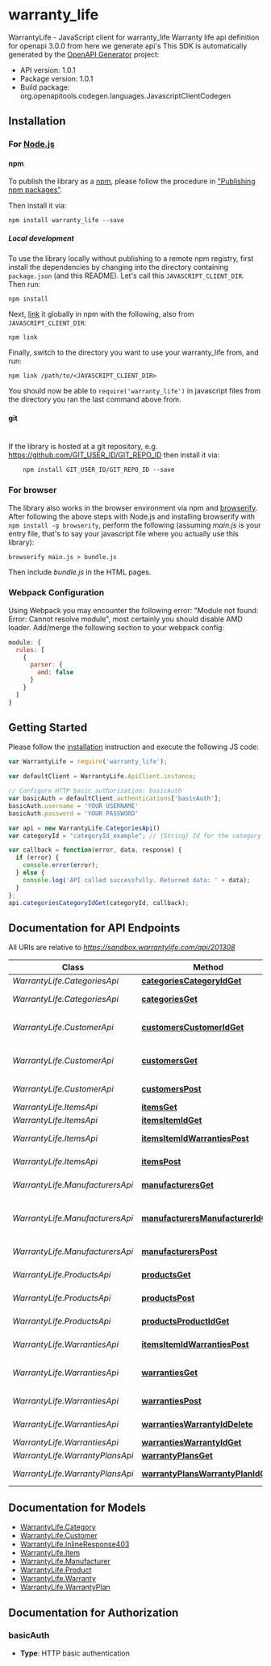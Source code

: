 # warranty_life

WarrantyLife - JavaScript client for warranty_life
Warranty life api definition for openapi 3.0.0 from here we generate api's
This SDK is automatically generated by the [OpenAPI Generator](https://openapi-generator.tech) project:

- API version: 1.0.1
- Package version: 1.0.1
- Build package: org.openapitools.codegen.languages.JavascriptClientCodegen

## Installation

### For [Node.js](https://nodejs.org/)

#### npm

To publish the library as a [npm](https://www.npmjs.com/),
please follow the procedure in ["Publishing npm packages"](https://docs.npmjs.com/getting-started/publishing-npm-packages).

Then install it via:

```shell
npm install warranty_life --save
```

##### Local development

To use the library locally without publishing to a remote npm registry, first install the dependencies by changing 
into the directory containing `package.json` (and this README). Let's call this `JAVASCRIPT_CLIENT_DIR`. Then run:

```shell
npm install
```

Next, [link](https://docs.npmjs.com/cli/link) it globally in npm with the following, also from `JAVASCRIPT_CLIENT_DIR`:

```shell
npm link
```

Finally, switch to the directory you want to use your warranty_life from, and run:

```shell
npm link /path/to/<JAVASCRIPT_CLIENT_DIR>
```

You should now be able to `require('warranty_life')` in javascript files from the directory you ran the last 
command above from.

#### git
#
If the library is hosted at a git repository, e.g.
https://github.com/GIT_USER_ID/GIT_REPO_ID
then install it via:

```shell
    npm install GIT_USER_ID/GIT_REPO_ID --save
```

### For browser

The library also works in the browser environment via npm and [browserify](http://browserify.org/). After following
the above steps with Node.js and installing browserify with `npm install -g browserify`,
perform the following (assuming *main.js* is your entry file, that's to say your javascript file where you actually 
use this library):

```shell
browserify main.js > bundle.js
```

Then include *bundle.js* in the HTML pages.

### Webpack Configuration

Using Webpack you may encounter the following error: "Module not found: Error:
Cannot resolve module", most certainly you should disable AMD loader. Add/merge
the following section to your webpack config:

```javascript
module: {
  rules: [
    {
      parser: {
        amd: false
      }
    }
  ]
}
```

## Getting Started

Please follow the [installation](#installation) instruction and execute the following JS code:

```javascript
var WarrantyLife = require('warranty_life');

var defaultClient = WarrantyLife.ApiClient.instance;

// Configure HTTP basic authorization: basicAuth
var basicAuth = defaultClient.authentications['basicAuth'];
basicAuth.username = 'YOUR USERNAME'
basicAuth.password = 'YOUR PASSWORD'

var api = new WarrantyLife.CategoriesApi()
var categoryId = "categoryId_example"; // {String} Id for the category you would like to retrieve

var callback = function(error, data, response) {
  if (error) {
    console.error(error);
  } else {
    console.log('API called successfully. Returned data: ' + data);
  }
};
api.categoriesCategoryIdGet(categoryId, callback);

```

## Documentation for API Endpoints

All URIs are relative to *https://sandbox.warrantylife.com/api/201308*

Class | Method | HTTP request | Description
------------ | ------------- | ------------- | -------------
*WarrantyLife.CategoriesApi* | [**categoriesCategoryIdGet**](docs/CategoriesApi.md#categoriesCategoryIdGet) | **GET** /categories/{categoryId} | 
*WarrantyLife.CategoriesApi* | [**categoriesGet**](docs/CategoriesApi.md#categoriesGet) | **GET** /categories | List of all categories
*WarrantyLife.CustomerApi* | [**customersCustomerIdGet**](docs/CustomerApi.md#customersCustomerIdGet) | **GET** /customers/{customerId} | get customer by customer id
*WarrantyLife.CustomerApi* | [**customersGet**](docs/CustomerApi.md#customersGet) | **GET** /customers | get a customer by refId
*WarrantyLife.CustomerApi* | [**customersPost**](docs/CustomerApi.md#customersPost) | **POST** /customers | Add a new customer
*WarrantyLife.ItemsApi* | [**itemsGet**](docs/ItemsApi.md#itemsGet) | **GET** /items | get an item
*WarrantyLife.ItemsApi* | [**itemsItemIdGet**](docs/ItemsApi.md#itemsItemIdGet) | **GET** /items/{itemId} | get an item
*WarrantyLife.ItemsApi* | [**itemsItemIdWarrantiesPost**](docs/ItemsApi.md#itemsItemIdWarrantiesPost) | **POST** /items/{itemId}/warranties | create warranty
*WarrantyLife.ItemsApi* | [**itemsPost**](docs/ItemsApi.md#itemsPost) | **POST** /items | create new item
*WarrantyLife.ManufacturersApi* | [**manufacturersGet**](docs/ManufacturersApi.md#manufacturersGet) | **GET** /manufacturers | get list of manufacturers
*WarrantyLife.ManufacturersApi* | [**manufacturersManufacturerIdGet**](docs/ManufacturersApi.md#manufacturersManufacturerIdGet) | **GET** /manufacturers/{manufacturerId} | specific manufacturer from warranty life id
*WarrantyLife.ManufacturersApi* | [**manufacturersPost**](docs/ManufacturersApi.md#manufacturersPost) | **POST** /manufacturers | create new manufacturer
*WarrantyLife.ProductsApi* | [**productsGet**](docs/ProductsApi.md#productsGet) | **GET** /products | get a list of products
*WarrantyLife.ProductsApi* | [**productsPost**](docs/ProductsApi.md#productsPost) | **POST** /products | create new product
*WarrantyLife.ProductsApi* | [**productsProductIdGet**](docs/ProductsApi.md#productsProductIdGet) | **GET** /products/{productId} | get a single product by id
*WarrantyLife.WarrantiesApi* | [**itemsItemIdWarrantiesPost**](docs/WarrantiesApi.md#itemsItemIdWarrantiesPost) | **POST** /items/{itemId}/warranties | create warranty
*WarrantyLife.WarrantiesApi* | [**warrantiesGet**](docs/WarrantiesApi.md#warrantiesGet) | **GET** /warranties | get warranty by query params
*WarrantyLife.WarrantiesApi* | [**warrantiesPost**](docs/WarrantiesApi.md#warrantiesPost) | **POST** /warranties | create warranty
*WarrantyLife.WarrantiesApi* | [**warrantiesWarrantyIdDelete**](docs/WarrantiesApi.md#warrantiesWarrantyIdDelete) | **DELETE** /warranties/{warrantyId} | delete an item
*WarrantyLife.WarrantiesApi* | [**warrantiesWarrantyIdGet**](docs/WarrantiesApi.md#warrantiesWarrantyIdGet) | **GET** /warranties/{warrantyId} | get an item
*WarrantyLife.WarrantyPlansApi* | [**warrantyPlansGet**](docs/WarrantyPlansApi.md#warrantyPlansGet) | **GET** /warranty-plans | 
*WarrantyLife.WarrantyPlansApi* | [**warrantyPlansWarrantyPlanIdGet**](docs/WarrantyPlansApi.md#warrantyPlansWarrantyPlanIdGet) | **GET** /warranty-plans/{warrantyPlanId} | 


## Documentation for Models

 - [WarrantyLife.Category](docs/Category.md)
 - [WarrantyLife.Customer](docs/Customer.md)
 - [WarrantyLife.InlineResponse403](docs/InlineResponse403.md)
 - [WarrantyLife.Item](docs/Item.md)
 - [WarrantyLife.Manufacturer](docs/Manufacturer.md)
 - [WarrantyLife.Product](docs/Product.md)
 - [WarrantyLife.Warranty](docs/Warranty.md)
 - [WarrantyLife.WarrantyPlan](docs/WarrantyPlan.md)


## Documentation for Authorization


### basicAuth

- **Type**: HTTP basic authentication

